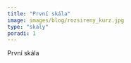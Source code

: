 ```yaml
---
title: "První skála"
image: images/blog/rozsireny_kurz.jpg
type: "skaly"
poradi: 1
---
```


První skála